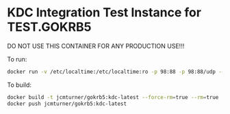 # KDC Integration Test Instance for TEST.GOKRB5

DO NOT USE THIS CONTAINER FOR ANY PRODUCTION USE!!!

To run:
```bash
docker run -v /etc/localtime:/etc/localtime:ro -p 98:88 -p 98:88/udp --rm --name gokrb5-kdc-latest jcmturner/gokrb5:kdc-latest &
```

To build:
```bash
docker build -t jcmturner/gokrb5:kdc-latest --force-rm=true --rm=true .
docker push jcmturner/gokrb5:kdc-latest
```
